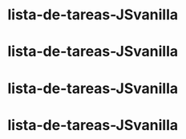 # lista-de-tareas-JSvanilla
# lista-de-tareas-JSvanilla
# lista-de-tareas-JSvanilla
# lista-de-tareas-JSvanilla
